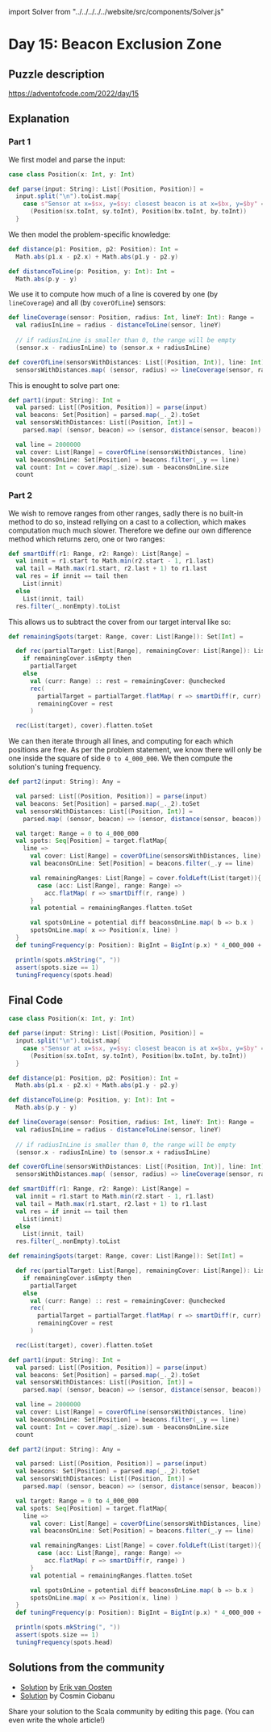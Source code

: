 import Solver from "../../../../../website/src/components/Solver.js"

# Day 15: Beacon Exclusion Zone

## Puzzle description

https://adventofcode.com/2022/day/15

## Explanation

### Part 1

We first model and parse the input: 

```scala
case class Position(x: Int, y: Int)

def parse(input: String): List[(Position, Position)] =
  input.split("\n").toList.map{
    case s"Sensor at x=$sx, y=$sy: closest beacon is at x=$bx, y=$by" =>
      (Position(sx.toInt, sy.toInt), Position(bx.toInt, by.toInt))
  }
```

We then model the problem-specific knowledge:

```scala
def distance(p1: Position, p2: Position): Int =
  Math.abs(p1.x - p2.x) + Math.abs(p1.y - p2.y)

def distanceToLine(p: Position, y: Int): Int =
  Math.abs(p.y - y)
```

We use it to compute how much of a line is covered by one (by `lineCoverage`) and all (by `coverOfLine`) sensors:

```scala
def lineCoverage(sensor: Position, radius: Int, lineY: Int): Range =
  val radiusInLine = radius - distanceToLine(sensor, lineY)
  
  // if radiusInLine is smaller than 0, the range will be empty
  (sensor.x - radiusInLine) to (sensor.x + radiusInLine)

def coverOfLine(sensorsWithDistances: List[(Position, Int)], line: Int) =
  sensorsWithDistances.map( (sensor, radius) => lineCoverage(sensor, radius, line) ).filter(_.nonEmpty)
```

This is enought to solve part one:

```scala
def part1(input: String): Int =
  val parsed: List[(Position, Position)] = parse(input)
  val beacons: Set[Position] = parsed.map(_._2).toSet
  val sensorsWithDistances: List[(Position, Int)] =
    parsed.map( (sensor, beacon) => (sensor, distance(sensor, beacon)) )

  val line = 2000000
  val cover: List[Range] = coverOfLine(sensorsWithDistances, line)
  val beaconsOnLine: Set[Position] = beacons.filter(_.y == line)
  val count: Int = cover.map(_.size).sum - beaconsOnLine.size
  count
```
### Part 2

We wish to remove ranges from other ranges, sadly there is no built-in method to do so, instead rellying on a cast to a collection, which makes computation much much slower.
Therefore we define our own difference method which returns zero, one or two ranges:

```scala
def smartDiff(r1: Range, r2: Range): List[Range] =
  val innit = r1.start to Math.min(r2.start - 1, r1.last)
  val tail = Math.max(r1.start, r2.last + 1) to r1.last
  val res = if innit == tail then
    List(innit)
  else
    List(innit, tail)
  res.filter(_.nonEmpty).toList
```

This allows us to subtract the cover from our target interval like so:

```scala
def remainingSpots(target: Range, cover: List[Range]): Set[Int] = 

  def rec(partialTarget: List[Range], remainingCover: List[Range]): List[Range] =
    if remainingCover.isEmpty then
      partialTarget
    else
      val (curr: Range) :: rest = remainingCover: @unchecked
      rec(
        partialTarget = partialTarget.flatMap( r => smartDiff(r, curr) ),
        remainingCover = rest
      )

  rec(List(target), cover).flatten.toSet
```

We can then iterate through all lines, and computing for each which positions are free. As per the problem statement, we know there will only be one inside the square of side `0 to 4_000_000`. We then compute the solution's tuning frequency.

```scala
def part2(input: String): Any =

  val parsed: List[(Position, Position)] = parse(input)
  val beacons: Set[Position] = parsed.map(_._2).toSet
  val sensorsWithDistances: List[(Position, Int)] =
    parsed.map( (sensor, beacon) => (sensor, distance(sensor, beacon)) )

  val target: Range = 0 to 4_000_000
  val spots: Seq[Position] = target.flatMap{
    line => 
      val cover: List[Range] = coverOfLine(sensorsWithDistances, line)
      val beaconsOnLine: Set[Position] = beacons.filter(_.y == line)

      val remainingRanges: List[Range] = cover.foldLeft(List(target)){ 
        case (acc: List[Range], range: Range) => 
          acc.flatMap( r => smartDiff(r, range) )
      }
      val potential = remainingRanges.flatten.toSet

      val spotsOnLine = potential diff beaconsOnLine.map( b => b.x )
      spotsOnLine.map( x => Position(x, line) )
  }
  def tuningFrequency(p: Position): BigInt = BigInt(p.x) * 4_000_000 + p.y

  println(spots.mkString(", "))
  assert(spots.size == 1)
  tuningFrequency(spots.head)
```



## Final Code

```scala
case class Position(x: Int, y: Int)

def parse(input: String): List[(Position, Position)] =
  input.split("\n").toList.map{
    case s"Sensor at x=$sx, y=$sy: closest beacon is at x=$bx, y=$by" =>
      (Position(sx.toInt, sy.toInt), Position(bx.toInt, by.toInt))
  }

def distance(p1: Position, p2: Position): Int =
  Math.abs(p1.x - p2.x) + Math.abs(p1.y - p2.y)

def distanceToLine(p: Position, y: Int): Int =
  Math.abs(p.y - y)

def lineCoverage(sensor: Position, radius: Int, lineY: Int): Range =
  val radiusInLine = radius - distanceToLine(sensor, lineY)
  
  // if radiusInLine is smaller than 0, the range will be empty
  (sensor.x - radiusInLine) to (sensor.x + radiusInLine)

def coverOfLine(sensorsWithDistances: List[(Position, Int)], line: Int) =
  sensorsWithDistances.map( (sensor, radius) => lineCoverage(sensor, radius, line) ).filter(_.nonEmpty)

def smartDiff(r1: Range, r2: Range): List[Range] =
  val innit = r1.start to Math.min(r2.start - 1, r1.last)
  val tail = Math.max(r1.start, r2.last + 1) to r1.last
  val res = if innit == tail then
    List(innit)
  else
    List(innit, tail)
  res.filter(_.nonEmpty).toList

def remainingSpots(target: Range, cover: List[Range]): Set[Int] = 

  def rec(partialTarget: List[Range], remainingCover: List[Range]): List[Range] =
    if remainingCover.isEmpty then
      partialTarget
    else
      val (curr: Range) :: rest = remainingCover: @unchecked
      rec(
        partialTarget = partialTarget.flatMap( r => smartDiff(r, curr) ),
        remainingCover = rest
      )

  rec(List(target), cover).flatten.toSet

def part1(input: String): Int =
  val parsed: List[(Position, Position)] = parse(input)
  val beacons: Set[Position] = parsed.map(_._2).toSet
  val sensorsWithDistances: List[(Position, Int)] =
    parsed.map( (sensor, beacon) => (sensor, distance(sensor, beacon)) )

  val line = 2000000
  val cover: List[Range] = coverOfLine(sensorsWithDistances, line)
  val beaconsOnLine: Set[Position] = beacons.filter(_.y == line)
  val count: Int = cover.map(_.size).sum - beaconsOnLine.size
  count

def part2(input: String): Any =

  val parsed: List[(Position, Position)] = parse(input)
  val beacons: Set[Position] = parsed.map(_._2).toSet
  val sensorsWithDistances: List[(Position, Int)] =
    parsed.map( (sensor, beacon) => (sensor, distance(sensor, beacon)) )

  val target: Range = 0 to 4_000_000
  val spots: Seq[Position] = target.flatMap{
    line => 
      val cover: List[Range] = coverOfLine(sensorsWithDistances, line)
      val beaconsOnLine: Set[Position] = beacons.filter(_.y == line)

      val remainingRanges: List[Range] = cover.foldLeft(List(target)){ 
        case (acc: List[Range], range: Range) => 
          acc.flatMap( r => smartDiff(r, range) )
      }
      val potential = remainingRanges.flatten.toSet

      val spotsOnLine = potential diff beaconsOnLine.map( b => b.x )
      spotsOnLine.map( x => Position(x, line) )
  }
  def tuningFrequency(p: Position): BigInt = BigInt(p.x) * 4_000_000 + p.y

  println(spots.mkString(", "))
  assert(spots.size == 1)
  tuningFrequency(spots.head)
```

## Solutions from the community

- [Solution](https://github.com/erikvanoosten/advent-of-code/blob/main/src/main/scala/nl/grons/advent/y2022/Day15.scala) by [Erik van Oosten](https://github.com/erikvanoosten)
- [Solution](https://github.com/cosminci/advent-of-code/blob/master/src/main/scala/com/github/cosminci/aoc/_2022/Day15.scala) by Cosmin Ciobanu

Share your solution to the Scala community by editing this page. (You can even write the whole article!)
